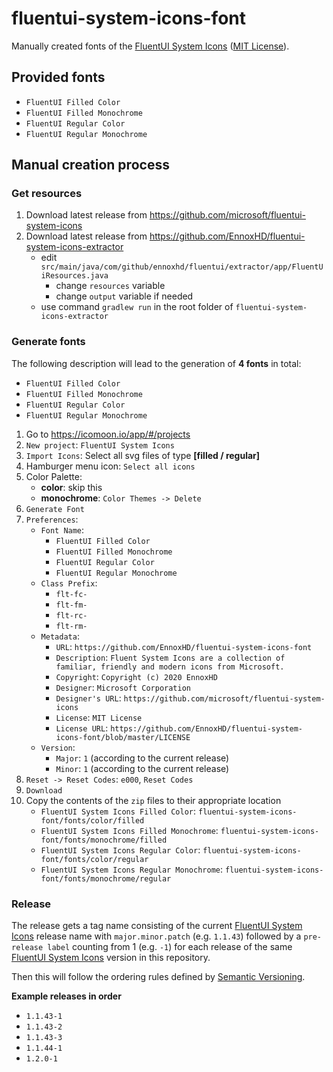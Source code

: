 # fluentui-system-icons-font
Manually created fonts of the
[FluentUI System Icons](https://github.com/microsoft/fluentui-system-icons)
([MIT License](https://github.com/microsoft/fluentui-system-icons/blob/master/LICENSE)).

## Provided fonts
- `FluentUI Filled Color`
- `FluentUI Filled Monochrome`
- `FluentUI Regular Color`
- `FluentUI Regular Monochrome`

## Manual creation process
### Get resources
1. Download latest release from https://github.com/microsoft/fluentui-system-icons
2. Download latest release from https://github.com/EnnoxHD/fluentui-system-icons-extractor
    - edit `src/main/java/com/github/ennoxhd/fluentui/extractor/app/FluentUiResources.java`
        - change `resources` variable
        - change `output` variable if needed
    - use command `gradlew run` in the root folder of `fluentui-system-icons-extractor`

### Generate fonts
The following description will lead to the generation of **4 fonts** in total:
- `FluentUI Filled Color`
- `FluentUI Filled Monochrome`
- `FluentUI Regular Color`
- `FluentUI Regular Monochrome`

1. Go to https://icomoon.io/app/#/projects
2. `New project`: `FluentUI System Icons`
3. `Import Icons`: Select all svg files of type **[filled / regular]**
4. Hamburger menu icon: `Select all icons`
5. Color Palette:
    - **color**: skip this
    - **monochrome**: `Color Themes -> Delete`
6. `Generate Font`
7. `Preferences`:
      - `Font Name`:
        - `FluentUI Filled Color`
        - `FluentUI Filled Monochrome`
        - `FluentUI Regular Color`
        - `FluentUI Regular Monochrome`
    - `Class Prefix`:
        - `flt-fc-`
        - `flt-fm-`
        - `flt-rc-`
        - `flt-rm-`
    - `Metadata`:
      - `URL`: `https://github.com/EnnoxHD/fluentui-system-icons-font`
      - `Description`: `Fluent System Icons are a collection of familiar,
        friendly and modern icons from Microsoft.`
      - `Copyright`: `Copyright (c) 2020 EnnoxHD`
      - `Designer`: `Microsoft Corporation`
      - `Designer's URL`: `https://github.com/microsoft/fluentui-system-icons`
      - `License`: `MIT License`
      - `License URL`: `https://github.com/EnnoxHD/fluentui-system-icons-font/blob/master/LICENSE`
    - `Version`:
      - `Major`: `1` (according to the current release)
      - `Minor`: `1` (according to the current release)
8. `Reset -> Reset Codes`: `e000`, `Reset Codes`
9. `Download`
10. Copy the contents of the `zip` files to their appropriate location
    - `FluentUI System Icons Filled Color`: `fluentui-system-icons-font/fonts/color/filled`
    - `FluentUI System Icons Filled Monochrome`: `fluentui-system-icons-font/fonts/monochrome/filled`
    - `FluentUI System Icons Regular Color`: `fluentui-system-icons-font/fonts/color/regular`
    - `FluentUI System Icons Regular Monochrome`: `fluentui-system-icons-font/fonts/monochrome/regular`

### Release
The release gets a tag name consisting of the current
[FluentUI System Icons](https://github.com/microsoft/fluentui-system-icons)
release name with `major.minor.patch` (e.g. `1.1.43`) followed by
a `pre-release label` counting from 1 (e.g. `-1`) for each release of the same
[FluentUI System Icons](https://github.com/microsoft/fluentui-system-icons)
version in this repository.

Then this will follow the ordering rules defined by [Semantic Versioning](https://semver.org/).

**Example releases in order**
- `1.1.43-1`
- `1.1.43-2`
- `1.1.43-3`
- `1.1.44-1`
- `1.2.0-1`
